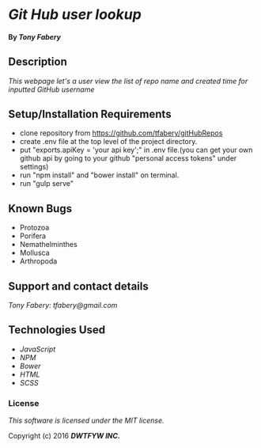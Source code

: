 # _Git Hub user lookup_

#### By _**Tony Fabery**_

## Description

_This webpage let's a user view the list of repo name and created time for inputted GitHub username_


## Setup/Installation Requirements

* clone repository from https://github.com/tfabery/gitHubRepos
* create .env file at the top level of the project directory.
* put "exports.apiKey = 'your api key';" in .env file.(you can get your own github api by going to your github "personal access tokens" under settings)
* run "npm install" and "bower install" on terminal.
* run "gulp serve"

## Known Bugs
* Protozoa
* Porifera
* Nemathelminthes
* Mollusca
* Arthropoda


## Support and contact details

_Tony Fabery: tfabery@gmail.com_

## Technologies Used

* _JavaScript_
* _NPM_
* _Bower_
* _HTML_
* _SCSS_


### License

*This software is licensed under the MIT license.*

Copyright (c) 2016 **_DWTFYW INC._**
